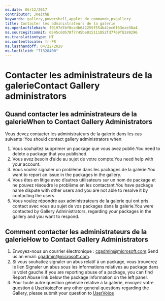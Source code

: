 ```yaml
---
ms.date: 06/12/2017
contributor: JKeithB
keywords: gallery,powershell,applet de commande,psgallery
title: Contacter les administrateurs de la galerie
ms.openlocfilehash: f9197dfbf0cedb642259f554b42ec6f63eae30a4
ms.sourcegitcommit: 6545c60578f7745be015111052fd7769f8289296
ms.translationtype: HT
ms.contentlocale: fr-FR
ms.lasthandoff: 04/22/2020
ms.locfileid: "71328400"
---
```

# <a name="contact-gallery-administrators"></a><span data-ttu-id="6b9a9-103">Contacter les administrateurs de la galerie</span><span class="sxs-lookup"><span data-stu-id="6b9a9-103">Contact Gallery administrators</span></span>

## <a name="when-to-contact-gallery-administrators"></a><span data-ttu-id="6b9a9-104">Quand contacter les administrateurs de la galerie</span><span class="sxs-lookup"><span data-stu-id="6b9a9-104">When to Contact Gallery Administrators</span></span>

<span data-ttu-id="6b9a9-105">Vous devez contacter les administrateurs de la galerie dans les cas suivants :</span><span class="sxs-lookup"><span data-stu-id="6b9a9-105">You should contact gallery administrators when:</span></span>

1. <span data-ttu-id="6b9a9-106">Vous souhaitez supprimer un package que vous avez publié.</span><span class="sxs-lookup"><span data-stu-id="6b9a9-106">You need to delete a package that you published.</span></span>
2. <span data-ttu-id="6b9a9-107">Vous avez besoin d’aide au sujet de votre compte.</span><span class="sxs-lookup"><span data-stu-id="6b9a9-107">You need help with your account.</span></span>
3. <span data-ttu-id="6b9a9-108">Vous voulez signaler un problème dans les packages de la galerie.</span><span class="sxs-lookup"><span data-stu-id="6b9a9-108">You want to report an issue in the packages in the gallery.</span></span>
4. <span data-ttu-id="6b9a9-109">Vous êtes en litige avec d’autres utilisateurs sur un nom de package et ne pouvez résoudre le problème en les contactant.</span><span class="sxs-lookup"><span data-stu-id="6b9a9-109">You have package name dispute with other users and you are not able to resolve it by contacting the users.</span></span>
5. <span data-ttu-id="6b9a9-110">Vous voulez répondre aux administrateurs de la galerie qui ont pris contact avec vous au sujet de vos packages dans la galerie.</span><span class="sxs-lookup"><span data-stu-id="6b9a9-110">You were contacted by Gallery Administrators, regarding your packages in the gallery and you want to respond.</span></span>

## <a name="how-to-contact-gallery-administrators"></a><span data-ttu-id="6b9a9-111">Comment contacter les administrateurs de la galerie</span><span class="sxs-lookup"><span data-stu-id="6b9a9-111">How to Contact Gallery Administrators</span></span>

1. <span data-ttu-id="6b9a9-112">Envoyez-nous un courrier électronique : cgadmin@microsoft.com.</span><span class="sxs-lookup"><span data-stu-id="6b9a9-112">Send us an email: cgadmin@microsoft.com.</span></span>
2. <span data-ttu-id="6b9a9-113">Si vous souhaitez signaler un abus relatif à un package, vous trouverez le lien Signaler un abus sous les informations relatives au package dans le volet gauche.</span><span class="sxs-lookup"><span data-stu-id="6b9a9-113">If you are reporting abuse of a package, you can find Report Abuse link below the package information on the left panel.</span></span>
3. <span data-ttu-id="6b9a9-114">Pour toute autre question générale relative à la galerie, envoyez votre question à [UserVoice](http://windowsserver.uservoice.com/forums/301869-powershell)</span><span class="sxs-lookup"><span data-stu-id="6b9a9-114">For any other general questions regarding the Gallery, please submit your question to [UserVoice](http://windowsserver.uservoice.com/forums/301869-powershell)</span></span>
